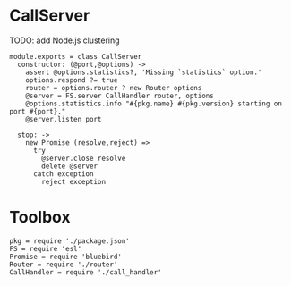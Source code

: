CallServer
==========

TODO: add Node.js clustering

    module.exports = class CallServer
      constructor: (@port,@options) ->
        assert @options.statistics?, 'Missing `statistics` option.'
        options.respond ?= true
        router = options.router ? new Router options
        @server = FS.server CallHandler router, options
        @options.statistics.info "#{pkg.name} #{pkg.version} starting on port #{port}."
        @server.listen port

      stop: ->
        new Promise (resolve,reject) =>
          try
            @server.close resolve
            delete @server
          catch exception
            reject exception

Toolbox
=======

    pkg = require './package.json'
    FS = require 'esl'
    Promise = require 'bluebird'
    Router = require './router'
    CallHandler = require './call_handler'
